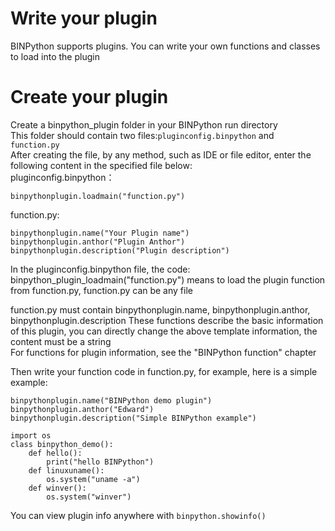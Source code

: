 # Write your plugin
BINPython supports plugins. You can write your own functions and classes to load into the plugin  
# Create your plugin
Create a binpython_plugin folder in your BINPython run directory   
This folder should contain two files:`pluginconfig.binpython` and `function.py`  
After creating the file, by any method, such as IDE or file editor, enter the following content in the specified file below:  
pluginconfig.binpython：  
```
binpythonplugin.loadmain("function.py")
```

function.py:
```
binpythonplugin.name("Your Plugin name")
binpythonplugin.anthor("Plugin Anthor")
binpythonplugin.description("Plugin description")
```
In the pluginconfig.binpython file, the code: binpython_plugin_loadmain("function.py") means to load the plugin function from function.py, function.py can be any file

function.py must contain binpythonplugin.name, binpythonplugin.anthor, binpythonplugin.description These functions describe the basic information of this plugin, you can directly change the above template information, the content must be a string   
For functions for plugin information, see the "BINPython function" chapter

Then write your function code in function.py, for example, here is a simple example:
```
binpythonplugin.name("BINPython demo plugin")
binpythonplugin.anthor("Edward")
binpythonplugin.description("Simple BINPython example")

import os
class binpython_demo():
    def hello():
        print("hello BINPython")
    def linuxuname():
        os.system("uname -a")
    def winver():
        os.system("winver")
```
You can view plugin info anywhere with `binpython.showinfo()`